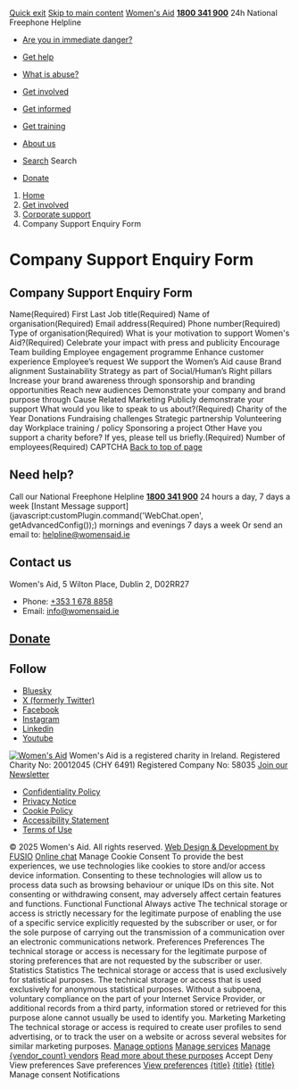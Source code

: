 [Quick exit](https://www.womensaid.ie/get-involved/corporate-support/company-support-enquiry-form/#exit)
[Skip to main content](https://www.womensaid.ie/get-involved/corporate-support/company-support-enquiry-form/#pagecontent "Skip to main content")
[Women's Aid](https://www.womensaid.ie/)
**[1800 341 900](tel:1800341900)** 24h National Freephone Helpline
  * [Are you in immediate danger?](https://www.womensaid.ie/are-you-in-immediate-danger/)
  * [Get help](https://www.womensaid.ie/get-help/)
  * [What is abuse?](https://www.womensaid.ie/what-is-abuse/)
  * [Get involved](https://www.womensaid.ie/get-involved/)
  * [Get informed](https://www.womensaid.ie/get-informed/)
  * [Get training](https://www.womensaid.ie/get-training/)
  * [About us](https://www.womensaid.ie/about-us/)


  * [Search](https://www.womensaid.ie/get-involved/corporate-support/company-support-enquiry-form/)
Search
  * [Donate](https://www.womensaid.ie/get-involved/donate/)


  1. [Home](https://www.womensaid.ie/)
  2. [Get involved](https://www.womensaid.ie/get-involved/)
  3. [Corporate support](https://www.womensaid.ie/get-involved/corporate-support/)
  4. Company Support Enquiry Form


# Company Support Enquiry Form
## Company Support Enquiry Form
Name(Required)
First Last
Job title(Required)
Name of organisation(Required)
Email address(Required)
Phone number(Required)
Type of organisation(Required)
What is your motivation to support Women's Aid?(Required)
Celebrate your impact with press and publicity
Encourage Team building
Employee engagement programme
Enhance customer experience
Employee’s request
We support the Women’s Aid cause
Brand alignment
Sustainability Strategy as part of Social/Human’s Right pillars
Increase your brand awareness through sponsorship and branding opportunities
Reach new audiences
Demonstrate your company and brand purpose through Cause Related Marketing
Publicly demonstrate your support
What would you like to speak to us about?(Required)
Charity of the Year
Donations
Fundraising challenges
Strategic partnership
Volunteering day
Workplace training / policy
Sponsoring a project
Other
Have you support a charity before? If yes, please tell us briefly.(Required)
Number of employees(Required)
CAPTCHA
[Back to top of page](https://www.womensaid.ie/get-involved/corporate-support/company-support-enquiry-form/#top)
## Need help?
Call our National Freephone Helpline **[1800 341 900](tel:1800341900)** 24 hours a day, 7 days a week 
[Instant Message support](javascript:customPlugin.command\('WebChat.open', getAdvancedConfig\(\)\);) mornings and evenings 7 days a week
Or send an email to: helpline@womensaid.ie
## Contact us
Women's Aid, 5 Wilton Place, Dublin 2, D02RR27
  * Phone: [+353 1 678 8858](tel:+35316788858)
  * Email: info@womensaid.ie


## [Donate](https://www.womensaid.ie/get-involved/donate/)
## Follow
  * [Bluesky](https://bsky.app/profile/womensaidireland.bsky.social)
  * [X (formerly Twitter)](https://x.com/Womens_Aid)
  * [Facebook](https://www.facebook.com/womensaid.ie)
  * [Instagram](https://www.instagram.com/womens.aid)
  * [Linkedin](https://www.linkedin.com/company/women's-aid/)
  * [Youtube](https://www.youtube.com/@womensaidireland)


[![Women's Aid](https://www.womensaid.ie/app/themes/womensaidsage9/resources/assets/img/womens-aid-logo-white.svg)](https://www.womensaid.ie/get-involved/corporate-support/company-support-enquiry-form/)
Women's Aid is a registered charity in Ireland.
Registered Charity No: 20012045 (CHY 6491) Registered Company No: 58035
[Join our Newsletter](https://www.womensaid.ie/get-informed/news-events/newsletter/)
  * [Confidentiality Policy](https://www.womensaid.ie/about-us/compliance/confidentiality-policy/)
  * [Privacy Notice](https://www.womensaid.ie/about-us/compliance/privacy-notice/)
  * [Cookie Policy](https://www.womensaid.ie/about-us/compliance/cookie-policy/)
  * [Accessibility Statement](https://www.womensaid.ie/about-us/compliance/accessibility-statement/)
  * [Terms of Use](https://www.womensaid.ie/about-us/compliance/terms-of-use/)


© 2025 Women's Aid. All rights reserved. [Web Design & Development by FUSIO](https://www.fusio.net/?utm_source=WomensAid&utm_medium=Website&utm_campaign=ClientLinks)
[Online chat](https://www.womensaid.ie/get-involved/corporate-support/company-support-enquiry-form/#chat)
Manage Cookie Consent
To provide the best experiences, we use technologies like cookies to store and/or access device information. Consenting to these technologies will allow us to process data such as browsing behaviour or unique IDs on this site. Not consenting or withdrawing consent, may adversely affect certain features and functions.
Functional Functional Always active 
The technical storage or access is strictly necessary for the legitimate purpose of enabling the use of a specific service explicitly requested by the subscriber or user, or for the sole purpose of carrying out the transmission of a communication over an electronic communications network.
Preferences Preferences
The technical storage or access is necessary for the legitimate purpose of storing preferences that are not requested by the subscriber or user.
Statistics Statistics
The technical storage or access that is used exclusively for statistical purposes. The technical storage or access that is used exclusively for anonymous statistical purposes. Without a subpoena, voluntary compliance on the part of your Internet Service Provider, or additional records from a third party, information stored or retrieved for this purpose alone cannot usually be used to identify you.
Marketing Marketing
The technical storage or access is required to create user profiles to send advertising, or to track the user on a website or across several websites for similar marketing purposes.
[Manage options](https://www.womensaid.ie/get-involved/corporate-support/company-support-enquiry-form/) [Manage services](https://www.womensaid.ie/get-involved/corporate-support/company-support-enquiry-form/) [Manage {vendor_count} vendors](https://www.womensaid.ie/get-involved/corporate-support/company-support-enquiry-form/) [Read more about these purposes](https://cookiedatabase.org/tcf/purposes/)
Accept Deny View preferences Save preferences [View preferences](https://www.womensaid.ie/get-involved/corporate-support/company-support-enquiry-form/)
[{title}](https://www.womensaid.ie/get-involved/corporate-support/company-support-enquiry-form/) [{title}](https://www.womensaid.ie/get-involved/corporate-support/company-support-enquiry-form/) [{title}](https://www.womensaid.ie/get-involved/corporate-support/company-support-enquiry-form/)
Manage consent
Notifications
